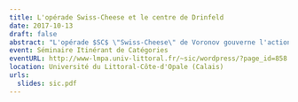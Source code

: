 ```yaml
---
title: L'opérade Swiss-Cheese et le centre de Drinfeld
date: 2017-10-13
draft: false
abstract: "L'opérade $SC$ \"Swiss-Cheese\" de Voronov gouverne l'action d'une algèbre $D_2$ sur une algèbre $D_1$, où $D_n$ est l'opérade des petits $n$-disques. Dans cet exposé, j'expliquerai comment obtenir une opérade faiblement équivalente au groupoïde fondamental de $SC$ : un premier modèle en groupoïdes qui fait intervenir le centre de Drinfeld des catégories monoïdales, et un second modèle rationel qui utilise un associateur de Drinfeld. On comparera ce second modèle à l'opérade déduite de l'homologie $H(SC)$, la différence étant expliquée par la non-formalité de $SC$."
event: Séminaire Itinérant de Catégories
eventURL: http://www-lmpa.univ-littoral.fr/~sic/wordpress/?page_id=858
location: Université du Littoral-Côte-d'Opale (Calais)
urls:
  slides: sic.pdf
---
```

